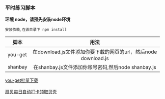 ### 平时练习脚本

**环境 node，请预先安装node环境**
```
安装依赖,在该目录下 npm install
```

| 脚本   |      用法      |
|----------|:-------------:|
| you-get |  在download.js文件添加你要下载的网页的url，然后node download.js |
| shanbay |   在shanbay.js文件添加你账号密码,然后node shanbay.js   | 



[you-get批量下载](download.js)
<br>
<br>
[扇贝每日自动打卡领取贝壳](shanbay.js)